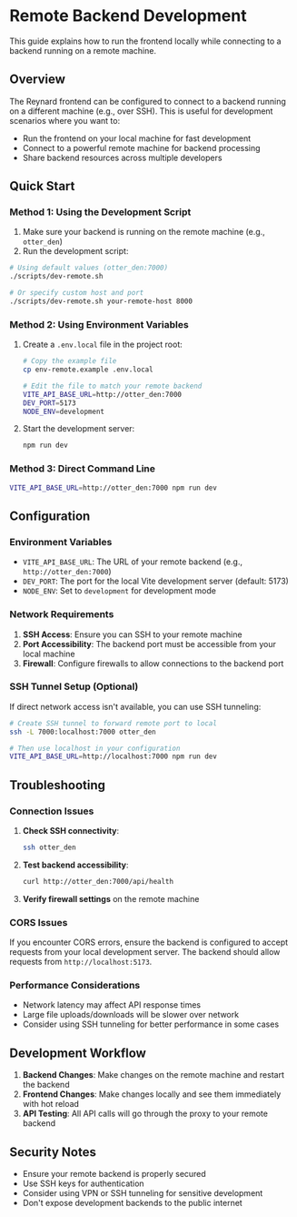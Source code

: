 # Remote Backend Development

This guide explains how to run the frontend locally while connecting to a backend running on a remote machine.

## Overview

The Reynard frontend can be configured to connect to a backend running on a different machine (e.g.,
over SSH). This is useful for development scenarios where you want to:

- Run the frontend on your local machine for fast development
- Connect to a powerful remote machine for backend processing
- Share backend resources across multiple developers

## Quick Start

### Method 1: Using the Development Script

1. Make sure your backend is running on the remote machine (e.g., `otter_den`)
2. Run the development script:

```bash
# Using default values (otter_den:7000)
./scripts/dev-remote.sh

# Or specify custom host and port
./scripts/dev-remote.sh your-remote-host 8000
```

### Method 2: Using Environment Variables

1. Create a `.env.local` file in the project root:

   ```bash
   # Copy the example file
   cp env-remote.example .env.local

   # Edit the file to match your remote backend
   VITE_API_BASE_URL=http://otter_den:7000
   DEV_PORT=5173
   NODE_ENV=development
   ```

2. Start the development server:

   ```bash
   npm run dev
   ```

### Method 3: Direct Command Line

```bash
VITE_API_BASE_URL=http://otter_den:7000 npm run dev
```

## Configuration

### Environment Variables

- `VITE_API_BASE_URL`: The URL of your remote backend (e.g., `http://otter_den:7000`)
- `DEV_PORT`: The port for the local Vite development server (default: 5173)
- `NODE_ENV`: Set to `development` for development mode

### Network Requirements

1. **SSH Access**: Ensure you can SSH to your remote machine
2. **Port Accessibility**: The backend port must be accessible from your local machine
3. **Firewall**: Configure firewalls to allow connections to the backend port

### SSH Tunnel Setup (Optional)

If direct network access isn't available, you can use SSH tunneling:

```bash
# Create SSH tunnel to forward remote port to local
ssh -L 7000:localhost:7000 otter_den

# Then use localhost in your configuration
VITE_API_BASE_URL=http://localhost:7000 npm run dev
```

## Troubleshooting

### Connection Issues

1. **Check SSH connectivity**:

   ```bash
   ssh otter_den
   ```

2. **Test backend accessibility**:

   ```bash
   curl http://otter_den:7000/api/health
   ```

3. **Verify firewall settings** on the remote machine

### CORS Issues

If you encounter CORS errors, ensure the backend is configured to accept requests from
your local development server. The backend should allow requests from `http://localhost:5173`.

### Performance Considerations

- Network latency may affect API response times
- Large file uploads/downloads will be slower over network
- Consider using SSH tunneling for better performance in some cases

## Development Workflow

1. **Backend Changes**: Make changes on the remote machine and restart the backend
2. **Frontend Changes**: Make changes locally and see them immediately with hot reload
3. **API Testing**: All API calls will go through the proxy to your remote backend

## Security Notes

- Ensure your remote backend is properly secured
- Use SSH keys for authentication
- Consider using VPN or SSH tunneling for sensitive development
- Don't expose development backends to the public internet
